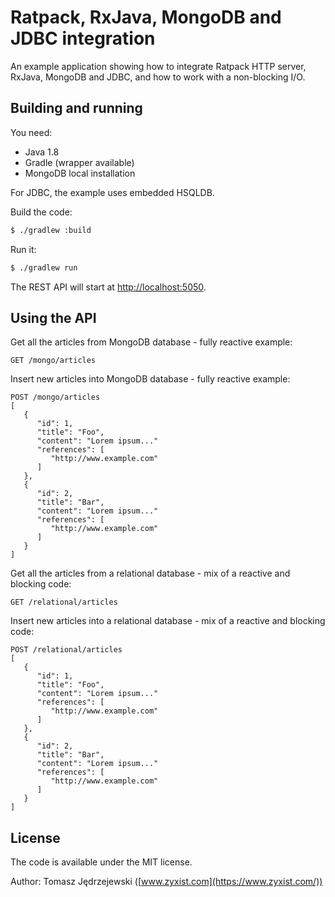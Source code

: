 Ratpack, RxJava, MongoDB and JDBC integration
=============================================

An example application showing how to integrate Ratpack HTTP server, RxJava,
MongoDB and JDBC, and how to work with a non-blocking I/O.

Building and running
--------------------

You need:

 * Java 1.8
 * Gradle (wrapper available)
 * MongoDB local installation
 
For JDBC, the example uses embedded HSQLDB.
 
Build the code:

```bash
$ ./gradlew :build
```

Run it:

```bash
$ ./gradlew run
```

The REST API will start at [http://localhost:5050](http://localhost:5050/).

Using the API
-------------

Get all the articles from MongoDB database - fully reactive example:

```
GET /mongo/articles
```

Insert new articles into MongoDB database - fully reactive example:

```
POST /mongo/articles
[
   {
      "id": 1,
      "title": "Foo",
      "content": "Lorem ipsum..."
      "references": [
         "http://www.example.com"
      ]
   },
   {
      "id": 2,
      "title": "Bar",
      "content": "Lorem ipsum..."
      "references": [
         "http://www.example.com"
      ]
   }
]
```

Get all the articles from a relational database - mix of a reactive and blocking code:

```
GET /relational/articles
```

Insert new articles into a relational database - mix of a reactive and blocking code:

```
POST /relational/articles
[
   {
      "id": 1,
      "title": "Foo",
      "content": "Lorem ipsum..."
      "references": [
         "http://www.example.com"
      ]
   },
   {
      "id": 2,
      "title": "Bar",
      "content": "Lorem ipsum..."
      "references": [
         "http://www.example.com"
      ]
   }
]
```

License
-------

The code is available under the MIT license.

Author: Tomasz Jędrzejewski ([www.zyxist.com](https://www.zyxist.com/))